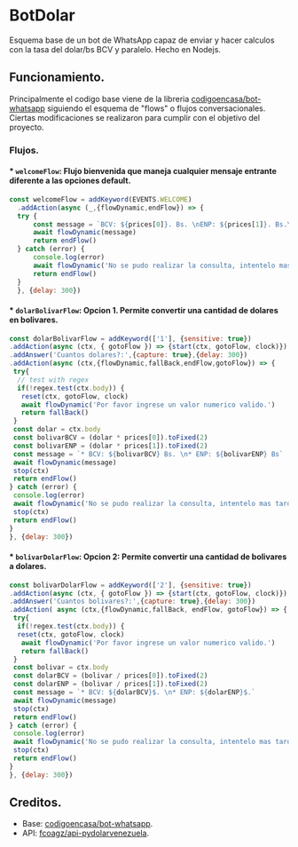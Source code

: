 # BotDolar
 Esquema base de un bot de WhatsApp capaz de enviar y hacer calculos con la tasa del dolar/bs BCV y paralelo. Hecho en Nodejs.

## Funcionamiento.
 Principalmente el codigo base viene de la libreria [codigoencasa/bot-whatsapp](https://github.com/codigoencasa/bot-whatsapp) siguiendo el esquema de "flows" o flujos conversacionales. Ciertas modificaciones se realizaron para cumplir con el objetivo del proyecto.

### Flujos.

#### * ```welcomeFlow```: Flujo bienvenida que maneja cualquier mensaje entrante diferente a las opciones default.
  ```javascript
  const welcomeFlow = addKeyword(EVENTS.WELCOME)
	.addAction(async (_,{flowDynamic,endFlow}) => {
	try {
		const message = `BCV: ${prices[0]}. Bs. \nENP: ${prices[1]}. Bs.\n\n Intente: \n1. Convertir Dolares a Bolivares \n2. Convertir Bolivares a Dolares.`
		await flowDynamic(message)
		return endFlow()
	} catch (error) {
		console.log(error)
		await flowDynamic('No se pudo realizar la consulta, intentelo mas tarde')
		return endFlow()
	}
	}, {delay: 300})
  ```
#### * ```dolarBolivarFlow```: Opcion 1. Permite convertir una cantidad de dolares en bolivares. 
  ```javascript
 const dolarBolivarFlow = addKeyword(['1'], {sensitive: true})
  .addAction(async (ctx, { gotoFlow }) => {start(ctx, gotoFlow, clock)})
  .addAnswer('Cuantos dolares?:',{capture: true},{delay: 300})
  .addAction(async (ctx,{flowDynamic,fallBack,endFlow,gotoFlow}) => {
   try{
    // test with regex
    if(!regex.test(ctx.body)) {
     reset(ctx, gotoFlow, clock)
     await flowDynamic('Por favor ingrese un valor numerico valido.')
     return fallBack()
   }
   const dolar = ctx.body
   const bolivarBCV = (dolar * prices[0]).toFixed(2)
   const bolivarENP = (dolar * prices[1]).toFixed(2)
   const message = `* BCV: ${bolivarBCV} Bs. \n* ENP: ${bolivarENP} Bs`
   await flowDynamic(message)
   stop(ctx)
   return endFlow()
  } catch (error) {
   console.log(error)
   await flowDynamic('No se pudo realizar la consulta, intentelo mas tarde')
   stop(ctx)
   return endFlow()
  }
 }, {delay: 300})
```
#### * ```bolivarDolarFlow```: Opcion 2: Permite convertir una cantidad de bolivares a dolares.
```javascript
const bolivarDolarFlow = addKeyword(['2'], {sensitive: true})
.addAction(async (ctx, { gotoFlow }) => {start(ctx, gotoFlow, clock)})
.addAnswer('Cuantos bolivares?:',{capture: true},{delay: 300})
.addAction( async (ctx,{flowDynamic,fallBack, endFlow, gotoFlow}) => {
 try{
  if(!regex.test(ctx.body)) {
  reset(ctx, gotoFlow, clock)
   await flowDynamic('Por favor ingrese un valor numerico valido.')
   return fallBack()
 }
 const bolivar = ctx.body
 const dolarBCV = (bolivar / prices[0]).toFixed(2)
 const dolarENP = (bolivar / prices[1]).toFixed(2)
 const message = `* BCV: ${dolarBCV}$. \n* ENP: ${dolarENP}$.`
 await flowDynamic(message)
 stop(ctx)
 return endFlow()
} catch (error) {
 console.log(error)
 await flowDynamic('No se pudo realizar la consulta, intentelo mas tarde')
 stop(ctx)
 return endFlow()
}
}, {delay: 300})
```

## Creditos.

* Base: [codigoencasa/bot-whatsapp](https://github.com/codigoencasa/bot-whatsapp).
* API: [fcoagz/api-pydolarvenezuela](https://github.com/fcoagz/api-pydolarvenezuela).

